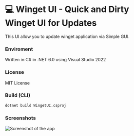 ﻿# 💻 Winget UI - Quick and Dirty Winget UI for Updates

This UI allow you to update winget application via Simple GUI.

### Enviroment
Written in C# in .NET 6.0 using Visual Studio 2022

### License
MIT License

### Build (CLI)
```cmd
dotnet build WingetUI.csproj
```

### Screenshots
![Screenshot of the app](https://github.com/baget/WingetUI/blob/master/pictures/screenshot1.png?raw=true)
